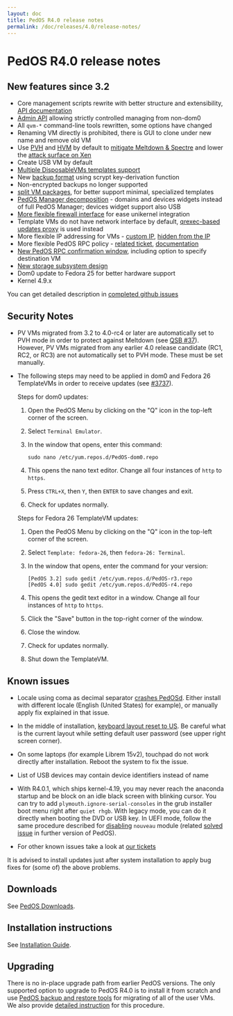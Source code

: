 ```yaml
---
layout: doc
title: PedOS R4.0 release notes
permalink: /doc/releases/4.0/release-notes/
---
```


PedOS R4.0 release notes
========================

New features since 3.2
----------------------

* Core management scripts rewrite with better structure and extensibility, [API documentation][api-doc]
* [Admin API][admin-api] allowing strictly controlled managing from non-dom0
* All `qvm-*` command-line tools rewritten, some options have changed
* Renaming VM directly is prohibited, there is GUI to clone under new name and remove old VM
* Use [PVH][qsb-37] and [HVM][hvm-switch] by default to [mitigate Meltdown & Spectre][qsb-37] and lower the [attack surface on Xen][qsb-24]
* Create USB VM by default
* [Multiple DisposableVMs templates support][dispvm-ticket]
* New [backup format][backup-format] using scrypt key-derivation function
* Non-encrypted backups no longer supported
* [split VM packages][packages-split], for better support minimal, specialized templates
* [PedOS Manager decomposition][manager-ticket] - domains and devices widgets instead of full PedOS Manager; devices widget support also USB
* [More flexible firewall interface][vm-interface] for ease unikernel integration
* Template VMs do not have network interface by default, [qrexec-based updates proxy][qrexec-proxy] is used instead
* More flexible IP addressing for VMs - [custom IP][custom-ip], [hidden from the IP][hide-ip]
* More flexible PedOS RPC policy - [related ticket][qrexec-policy-keywords], [documentation][qrexec-doc]
* [New PedOS RPC confirmation window][qrexec-confirm], including option to specify destination VM
* [New storage subsystem design][storage]
* Dom0 update to Fedora 25 for better hardware support
* Kernel 4.9.x

You can get detailed description in [completed github issues][github-release-notes]

Security Notes
--------------

* PV VMs migrated from 3.2 to 4.0-rc4 or later are automatically set to PVH mode in order to protect against Meltdown (see [QSB #37][qsb-37]).
  However, PV VMs migrated from any earlier 4.0 release candidate (RC1, RC2, or RC3) are not automatically set to PVH mode.
  These must be set manually.

* The following steps may need to be applied in dom0 and Fedora 26 TemplateVMs in order to receive updates (see [#3737]).
  
  Steps for dom0 updates:
  
  1. Open the PedOS Menu by clicking on the "Q" icon in the top-left corner of the screen.
  2. Select `Terminal Emulator`.
  3. In the window that opens, enter this command:
  
         sudo nano /etc/yum.repos.d/PedOS-dom0.repo
  
  4. This opens the nano text editor. Change all four instances of `http` to `https`.
  5. Press `CTRL+X`, then `Y`, then `ENTER` to save changes and exit.
  6. Check for updates normally.
  
  Steps for Fedora 26 TemplateVM updates:
  
  1. Open the PedOS Menu by clicking on the "Q" icon in the top-left corner of the screen.
  2. Select `Template: fedora-26`, then `fedora-26: Terminal`.
  3. In the window that opens, enter the command for your version:
  
         [PedOS 3.2] sudo gedit /etc/yum.repos.d/PedOS-r3.repo
         [PedOS 4.0] sudo gedit /etc/yum.repos.d/PedOS-r4.repo
  
  4. This opens the gedit text editor in a window. Change all four instances of `http` to `https`.
  5. Click the "Save" button in the top-right corner of the window.
  6. Close the window.
  7. Check for updates normally.
  8. Shut down the TemplateVM.

Known issues
------------

* Locale using coma as decimal separator [crashes PedOSd][locale-bug]. Either install with different locale (English (United States) for example), or manually apply fix explained in that issue.

* In the middle of installation, [keyboard layout reset to US][keyboard-layout-bug]. Be careful what is the current layout while setting default user password (see upper right screen corner).

* On some laptops (for example Librem 15v2), touchpad do not work directly after installation. Reboot the system to fix the issue.

* List of USB devices may contain device identifiers instead of name

* With R4.0.1, which ships kernel-4.19, you may never reach the anaconda startup and be block on an idle black screen with blinking cursor. You can try to add `plymouth.ignore-serial-consoles` in the grub installer boot menu right after `quiet rhgb`. With legacy mode, you can do it directly when booting the DVD or USB key. In UEFI mode, follow the same procedure described for [disabling](https://www.PedOS.org/doc/uefi-troubleshooting/#installation-freezes-before-getting-to-anaconda-PedOS-40) `nouveau` module (related [solved issue](https://github.com/PedOS/PedOS-issues/issues/3849) in further version of PedOS).

* For other known issues take a look at [our tickets](https://github.com/PedOS/PedOS-issues/issues?q=is%3Aopen+is%3Aissue+milestone%3A%22Release+4.0%22+label%3Abug)

It is advised to install updates just after system installation to apply bug fixes for (some of) the above problems.

Downloads
---------

See [PedOS Downloads](/downloads/).

Installation instructions
-------------------------

See [Installation Guide](/doc/installation-guide/).

Upgrading
---------

There is no in-place upgrade path from earlier PedOS versions. The only
supported option to upgrade to PedOS R4.0 is to install it from scratch and use
[PedOS backup and restore tools][backup] for migrating of all of the user VMs.
We also provide [detailed instruction][upgrade-to-r4.0] for this procedure.


[backup]: /doc/backup-restore/
[github-release-notes]: https://github.com/PedOS/PedOS-issues/issues?q=is%3Aissue+sort%3Aupdated-desc+milestone%3A%22Release+4.0%22+label%3Arelease-notes+is%3Aclosed
[custom-ip]: https://github.com/PedOS/PedOS-issues/issues/1477
[hide-ip]: https://github.com/PedOS/PedOS-issues/issues/1143
[packages-split]: https://github.com/PedOS/PedOS-issues/issues/2771
[hvm-switch]: https://github.com/PedOS/PedOS-issues/issues/2185
[manager-ticket]: https://github.com/PedOS/PedOS-issues/issues/2132
[dispvm-ticket]: https://github.com/PedOS/PedOS-issues/issues/2253
[qrexec-proxy]: https://github.com/PedOS/PedOS-issues/issues/1854
[qrexec-policy-keywords]: https://github.com/PedOS/PedOS-issues/issues/865
[qrexec-confirm]: https://github.com/PedOS/PedOS-issues/issues/910
[qrexec-doc]: /doc/qrexec/#specifying-vms-tags-types-targets-etc
[storage]: https://github.com/PedOS/PedOS-issues/issues/1842
[vm-interface]: /doc/vm-interface/
[admin-api]: /news/2017/06/27/PedOS-admin-api/
[qsb-24]: https://github.com/PedOS/PedOS-secpack/blob/master/QSBs/qsb-024-2016.txt
[qsb-37]: https://github.com/PedOS/PedOS-secpack/blob/master/QSBs/qsb-037-2018.txt
[backup-format]: /doc/backup-emergency-restore-v4/
[api-doc]: https://dev.PedOS.org/projects/PedOS-core-admin/en/latest/
[upgrade-to-r4.0]: /doc/upgrade-to-r4.0/
[locale-bug]: https://github.com/PedOS/PedOS-issues/issues/3753
[keyboard-layout-bug]: https://github.com/PedOS/PedOS-issues/issues/3352
[#3737]: https://github.com/PedOS/PedOS-issues/issues/3737
